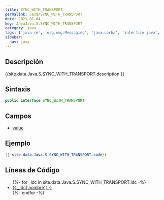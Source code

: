 ```yaml
---
title: SYNC_WITH_TRANSPORT
permalink: Java/SYNC_WITH_TRANSPORT
date: 2021-01-04
key: JavaJava.S.SYNC_WITH_TRANSPORT
category: java
tags: ['java se', 'org.omg.Messaging', 'java.corba', 'interface java', 'Java 1.0']
sidebar: 
  nav: java
---
```


## Descripción
{{site.data.Java.S.SYNC_WITH_TRANSPORT.description }}

## Sintaxis
~~~java
public interface SYNC_WITH_TRANSPORT
~~~

## Campos
* [value](/Java/SYNC_WITH_TRANSPORT/value)

## Ejemplo
~~~java
{{ site.data.Java.S.SYNC_WITH_TRANSPORT.code}}
~~~

## Líneas de Código
<ul>
{%- for _ldc in site.data.Java.S.SYNC_WITH_TRANSPORT.ldc -%}
   <li>
       <a href="{{_ldc['url'] }}">{{ _ldc['nombre'] }}</a>
   </li>
{%- endfor -%}
</ul>
